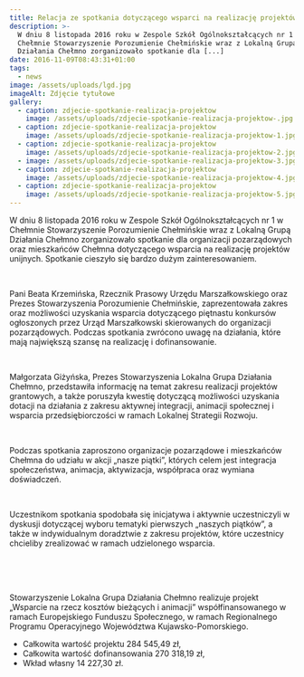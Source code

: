 ```yaml
---
title: Relacja ze spotkania dotyczącego wsparci na realizację projektów
description: >-
  W dniu 8 listopada 2016 roku w Zespole Szkół Ogólnokształcących nr 1 w
  Chełmnie Stowarzyszenie Porozumienie Chełmińskie wraz z Lokalną Grupą
  Działania Chełmno zorganizowało spotkanie dla [...]
date: 2016-11-09T08:43:31+01:00
tags:
  - news
image: /assets/uploads/lgd.jpg
imageAlt: Zdjęcie tytułowe
gallery:
  - caption: zdjecie-spotkanie-realizacja-projektow
    image: /assets/uploads/zdjecie-spotkanie-realizacja-projektow-.jpg
  - caption: zdjecie-spotkanie-realizacja-projektow
    image: /assets/uploads/zdjecie-spotkanie-realizacja-projektow-1.jpg
  - caption: zdjecie-spotkanie-realizacja-projektow
    image: /assets/uploads/zdjecie-spotkanie-realizacja-projektow-2.jpg
  - image: /assets/uploads/zdjecie-spotkanie-realizacja-projektow-3.jpg
  - caption: zdjecie-spotkanie-realizacja-projektow
    image: /assets/uploads/zdjecie-spotkanie-realizacja-projektow-4.jpg
  - caption: zdjecie-spotkanie-realizacja-projektow
    image: /assets/uploads/zdjecie-spotkanie-realizacja-projektow-5.jpg
---
```

W dniu 8 listopada 2016 roku w Zespole Szkół Ogólnokształcących nr 1 w Chełmnie Stowarzyszenie Porozumienie Chełmińskie wraz z Lokalną Grupą Działania Chełmno zorganizowało spotkanie dla organizacji pozarządowych oraz mieszkańców Chełmna dotyczącego wsparcia na realizację projektów unijnych. Spotkanie cieszyło się bardzo dużym zainteresowaniem.

<br>

Pani Beata Krzemińska, Rzecznik Prasowy Urzędu Marszałkowskiego oraz Prezes Stowarzyszenia Porozumienie Chełmińskie, zaprezentowała zakres oraz możliwości uzyskania wsparcia dotyczącego piętnastu konkursów ogłoszonych przez Urząd Marszałkowski skierowanych do organizacji pozarządowych. Podczas spotkania zwrócono uwagę na działania, które mają największą szansę na realizację i dofinansowanie.

<br>

Małgorzata Giżyńska, Prezes Stowarzyszenia Lokalna Grupa Działania Chełmno, przedstawiła informację na temat zakresu realizacji projektów grantowych, a także poruszyła kwestię dotyczącą możliwości uzyskania dotacji na działania z zakresu aktywnej integracji, animacji społecznej             i wsparcia przedsiębiorczości w ramach Lokalnej Strategii Rozwoju.

<br>

Podczas spotkania zaproszono organizacje pozarządowe i mieszkańców Chełmna do udziału w akcji „nasze piątki”, których celem jest integracja społeczeństwa, animacja, aktywizacja, współpraca oraz wymiana doświadczeń.

<br>

Uczestnikom spotkania spodobała się inicjatywa i aktywnie uczestniczyli w dyskusji dotyczącej wyboru tematyki pierwszych „naszych piątków”, a także w indywidualnym doradztwie z zakresu projektów, które uczestnicy chcieliby zrealizować w ramach udzielonego wsparcia.

<br>

<br>

<br>

Stowarzyszenie Lokalna Grupa Działania Chełmno realizuje projekt „Wsparcie na rzecz kosztów bieżących i animacji” współfinansowanego w ramach Europejskiego Funduszu Społecznego, w ramach Regionalnego Programu Operacyjnego Województwa Kujawsko-Pomorskiego.

* Całkowita wartość projektu 284 545,49 zł,
* Całkowita wartość dofinansowania 270 318,19 zł,
* Wkład własny 14 227,30 zł.

<br>
